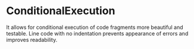 # ConditionalExecution
It allows for conditional execution of code fragments more beautiful and testable. 
Line code with no indentation prevents appearance of errors and improves readability.
